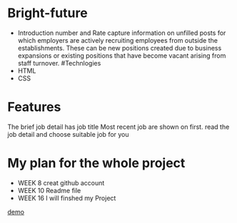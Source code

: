# Bright-future

* Introduction 
number and Rate capture information on unfilled posts for which employers are actively recruiting employees from outside the establishments. These can be new positions created due to business expansions or existing positions that have become vacant arising from staff turnover.
#Technlogies
* HTML
* CSS

# Features
The brief job detail has job title
Most recent job are shown on first. 
read the job detail and choose suitable job for you


# My plan for the whole project

* WEEK 8 creat github account
* WEEK 10 Readme file
* WEEK 16 I will finshed my Project

<p>
  <a href="https://hermie4420.github.io/Bright-future/">demo</p>
